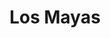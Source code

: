---
layout: blog
title: Los Mayas
url: https://www.creativeaml.com/blog_posts/30-01-2022.html

section0: Creative AML
section1: Regresar
metaDescripcion: Desarrollo cultural de los mayas analizando su papel fundamental que desempeño la agricultura como condicionante para la evolución del mismo.

tarjetaTitulo: Resumen
tarjetaContenido: Desarrollo cultural de los mayas analizando su papel fundamental que desempeño la agricultura como condicionante para la evolución del mismo.
tarjetaFecha: 30 de Enero 2022
tarjetaCreador: Jorge AML
tarjetaTags: Agricultura, Competición, IBM, AI, machine learning

tag1: Agricultura
tag2: Análisis
tag3: Mayas
tag4: Siglo XIX
tag5: Mesoámerica

---